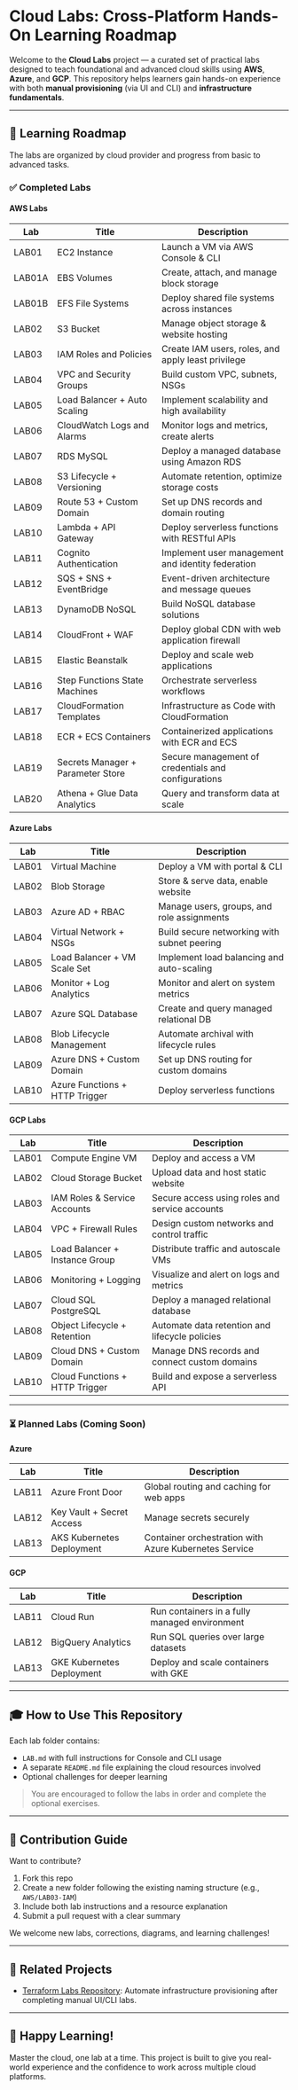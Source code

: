 # Cloud Labs: Cross-Platform Hands-On Learning Roadmap

Welcome to the **Cloud Labs** project — a curated set of practical labs designed to teach foundational and advanced cloud skills using **AWS**, **Azure**, and **GCP**. This repository helps learners gain hands-on experience with both **manual provisioning** (via UI and CLI) and **infrastructure fundamentals**.

---

## 📅 Learning Roadmap

The labs are organized by cloud provider and progress from basic to advanced tasks.

### ✅ Completed Labs

#### AWS Labs
| Lab   | Title                             | Description                                            |
|--------|----------------------------------|--------------------------------------------------------|
| LAB01 | EC2 Instance                      | Launch a VM via AWS Console & CLI                      |
| LAB01A | EBS Volumes                      | Create, attach, and manage block storage               |
| LAB01B | EFS File Systems                 | Deploy shared file systems across instances            |
| LAB02 | S3 Bucket                         | Manage object storage & website hosting                |
| LAB03 | IAM Roles and Policies            | Create IAM users, roles, and apply least privilege     |
| LAB04 | VPC and Security Groups           | Build custom VPC, subnets, NSGs                        |
| LAB05 | Load Balancer + Auto Scaling      | Implement scalability and high availability            |
| LAB06 | CloudWatch Logs and Alarms        | Monitor logs and metrics, create alerts                |
| LAB07 | RDS MySQL                         | Deploy a managed database using Amazon RDS             |
| LAB08 | S3 Lifecycle + Versioning         | Automate retention, optimize storage costs             |
| LAB09 | Route 53 + Custom Domain          | Set up DNS records and domain routing                  |
| LAB10 | Lambda + API Gateway              | Deploy serverless functions with RESTful APIs          |
| LAB11 | Cognito Authentication            | Implement user management and identity federation      |
| LAB12 | SQS + SNS + EventBridge           | Event-driven architecture and message queues           |
| LAB13 | DynamoDB NoSQL                    | Build NoSQL database solutions                         |
| LAB14 | CloudFront + WAF                  | Deploy global CDN with web application firewall        |
| LAB15 | Elastic Beanstalk                 | Deploy and scale web applications                      |
| LAB16 | Step Functions State Machines     | Orchestrate serverless workflows                       |
| LAB17 | CloudFormation Templates          | Infrastructure as Code with CloudFormation             |
| LAB18 | ECR + ECS Containers              | Containerized applications with ECR and ECS            |
| LAB19 | Secrets Manager + Parameter Store | Secure management of credentials and configurations    |
| LAB20 | Athena + Glue Data Analytics      | Query and transform data at scale                      |

#### Azure Labs
| Lab   | Title                             | Description                                            |
|--------|----------------------------------|--------------------------------------------------------|
| LAB01 | Virtual Machine                   | Deploy a VM with portal & CLI                          |
| LAB02 | Blob Storage                      | Store & serve data, enable website                     |
| LAB03 | Azure AD + RBAC                   | Manage users, groups, and role assignments             |
| LAB04 | Virtual Network + NSGs            | Build secure networking with subnet peering            |
| LAB05 | Load Balancer + VM Scale Set      | Implement load balancing and auto-scaling              |
| LAB06 | Monitor + Log Analytics           | Monitor and alert on system metrics                    |
| LAB07 | Azure SQL Database                | Create and query managed relational DB                 |
| LAB08 | Blob Lifecycle Management         | Automate archival with lifecycle rules                 |
| LAB09 | Azure DNS + Custom Domain         | Set up DNS routing for custom domains                  |
| LAB10 | Azure Functions + HTTP Trigger    | Deploy serverless functions                            |

#### GCP Labs
| Lab   | Title                             | Description                                            |
|--------|----------------------------------|--------------------------------------------------------|
| LAB01 | Compute Engine VM                 | Deploy and access a VM                                 |
| LAB02 | Cloud Storage Bucket              | Upload data and host static website                    |
| LAB03 | IAM Roles & Service Accounts      | Secure access using roles and service accounts         |
| LAB04 | VPC + Firewall Rules              | Design custom networks and control traffic             |
| LAB05 | Load Balancer + Instance Group    | Distribute traffic and autoscale VMs                   |
| LAB06 | Monitoring + Logging              | Visualize and alert on logs and metrics                |
| LAB07 | Cloud SQL PostgreSQL              | Deploy a managed relational database                   |
| LAB08 | Object Lifecycle + Retention      | Automate data retention and lifecycle policies         |
| LAB09 | Cloud DNS + Custom Domain         | Manage DNS records and connect custom domains          |
| LAB10 | Cloud Functions + HTTP Trigger    | Build and expose a serverless API                      |

---

### ⏳ Planned Labs (Coming Soon)

#### Azure
| Lab   | Title                             | Description                                            |
|--------|----------------------------------|--------------------------------------------------------|
| LAB11 | Azure Front Door                  | Global routing and caching for web apps                |
| LAB12 | Key Vault + Secret Access         | Manage secrets securely                                |
| LAB13 | AKS Kubernetes Deployment         | Container orchestration with Azure Kubernetes Service  |

#### GCP
| Lab   | Title                             | Description                                            |
|--------|----------------------------------|--------------------------------------------------------|
| LAB11 | Cloud Run                         | Run containers in a fully managed environment          |
| LAB12 | BigQuery Analytics                | Run SQL queries over large datasets                    |
| LAB13 | GKE Kubernetes Deployment         | Deploy and scale containers with GKE                   |

---

## 🎓 How to Use This Repository

Each lab folder contains:
- `LAB.md` with full instructions for Console and CLI usage
- A separate `README.md` file explaining the cloud resources involved
- Optional challenges for deeper learning

> You are encouraged to follow the labs in order and complete the optional exercises.

---

## 🚀 Contribution Guide

Want to contribute?
1. Fork this repo
2. Create a new folder following the existing naming structure (e.g., `AWS/LAB03-IAM`)
3. Include both lab instructions and a resource explanation
4. Submit a pull request with a clear summary

We welcome new labs, corrections, diagrams, and learning challenges!

---

## 🔗 Related Projects
- [Terraform Labs Repository](../terraform-labs): Automate infrastructure provisioning after completing manual UI/CLI labs.

---

## 🎉 Happy Learning!

Master the cloud, one lab at a time. This project is built to give you real-world experience and the confidence to work across multiple cloud platforms.